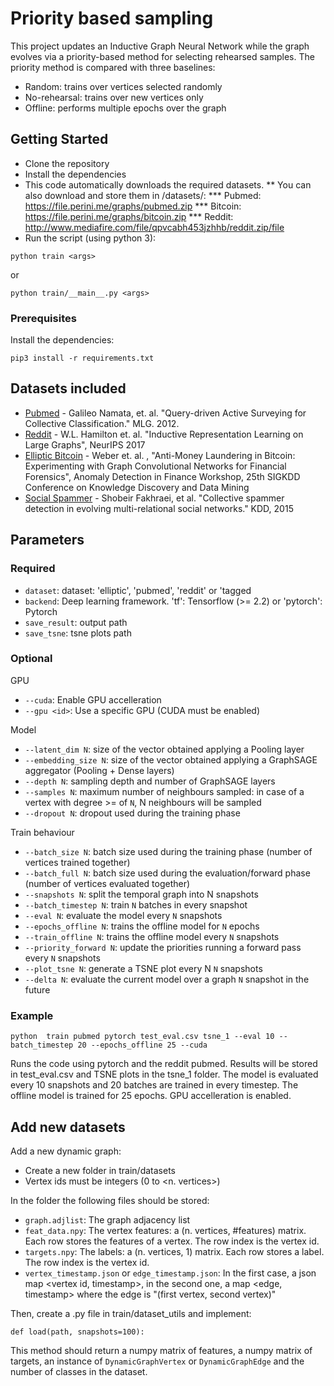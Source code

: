 # Priority based sampling

This project updates an Inductive Graph Neural Network while the graph evolves via a priority-based method for selecting rehearsed samples.
The priority method is compared with three baselines:
* Random: trains over vertices selected randomly
* No-rehearsal: trains over new vertices only
* Offline: performs multiple epochs over the graph


## Getting Started

* Clone the repository
* Install the dependencies
* This code automatically downloads the required datasets.
** You can also download and store them in /datasets/:
*** Pubmed: https://file.perini.me/graphs/pubmed.zip
*** Bitcoin: https://file.perini.me/graphs/bitcoin.zip
*** Reddit: http://www.mediafire.com/file/qpvcabh453jzhhb/reddit.zip/file
* Run the script (using python 3): 
```
python train <args>
```
or
```
python train/__main__.py <args>
```

### Prerequisites

Install the dependencies:

```
pip3 install -r requirements.txt
```

## Datasets included
* [Pubmed](https://linqs-data.soe.ucsc.edu/public/Pubmed-Diabetes.tgz) - Galileo Namata, et. al. "Query-driven Active Surveying for Collective Classification." MLG. 2012.
* [Reddit](http://snap.stanford.edu/graphsage/reddit.zip) - W.L. Hamilton et. al. "Inductive Representation Learning on Large Graphs", NeurIPS 2017
* [Elliptic Bitcoin](https://www.kaggle.com/ellipticco/elliptic-data-set) - Weber et. al. , "Anti-Money Laundering in Bitcoin: Experimenting with Graph Convolutional Networks for Financial Forensics", Anomaly Detection in Finance Workshop, 25th SIGKDD Conference on Knowledge Discovery and Data Mining
* [Social Spammer](https://linqs-data.soe.ucsc.edu/public/social_spammer/) - Shobeir Fakhraei, et al. "Collective spammer detection in evolving multi-relational social networks." KDD, 2015

## Parameters
### Required
* ```dataset```: dataset: 'elliptic', 'pubmed', 'reddit' or 'tagged
* ```backend```: Deep learning framework. 'tf': Tensorflow (>= 2.2) or 'pytorch': Pytorch
* ```save_result```: output path
* ```save_tsne```: tsne plots path

### Optional
GPU
* ```--cuda```: Enable GPU accelleration
* ```--gpu <id>```: Use a specific GPU (CUDA must be enabled)

Model

* ```--latent_dim N```: size of the vector obtained applying a Pooling layer
* ```--embedding_size N```: size of the vector obtained applying a GraphSAGE aggregator (Pooling + Dense layers)
* ```--depth N```: sampling depth and number of GraphSAGE layers
* ```--samples N```: maximum number of neighbours sampled: in case of a vertex with degree >= of ```N```, N neighbours will be sampled
* ```--dropout N```: dropout used during the training phase

Train behaviour
* ```--batch_size N```: batch size used during the training phase (number of vertices trained together)
* ```--batch_full N```: batch size used during the evaluation/forward phase (number of vertices evaluated together)
* ```--snapshots N```: split the temporal graph into N snapshots
* ```--batch_timestep N```: train ```N``` batches in every snapshot 
* ```--eval N```: evaluate the model every ```N``` snapshots
* ```--epochs_offline N```: trains the offline model for ```N``` epochs
* ```--train_offline N```: trains the offline model every ```N``` snapshots
* ```--priority_forward N```: update the priorities running a forward pass every ```N``` snapshots
* ```--plot_tsne N```: generate a TSNE plot every N ```N``` snapshots
* ```--delta N```: evaluate the current model over a graph ```N``` snapshot in the future

### Example
```
python  train pubmed pytorch test_eval.csv tsne_1 --eval 10 --batch_timestep 20 --epochs_offline 25 --cuda
```
Runs the code using pytorch and the reddit pubmed. Results will be stored in test_eval.csv and TSNE plots in the tsne_1 folder.
The model is evaluated every 10 snapshots and 20 batches are trained in every timestep. The offline model is trained for 25 epochs. GPU accelleration is enabled.


## Add new datasets

Add a new dynamic graph:
* Create a new folder in train/datasets
* Vertex ids must be integers (0 to <n. vertices>)

In the folder the following files should be stored:

* ```graph.adjlist```: The graph adjacency list
* ```feat_data.npy```: The vertex features: a (n. vertices, #features) matrix. Each row stores the features of a vertex. The row index is the vertex id.
* ```targets.npy```: The labels: a (n. vertices, 1) matrix. Each row stores a label. The row index is the vertex id.
* ```vertex_timestamp.json``` or ```edge_timestamp.json```: In the first case, a json map <vertex id, timestamp>, in the second one, a map <edge, timestamp> where the edge is "(first vertex, second vertex)"

Then, create a <dataset>.py file in train/dataset_utils and implement:
  
```
def load(path, snapshots=100):
```

This method should return a numpy matrix of features, a numpy matrix of targets, an instance of ```DynamicGraphVertex``` or ```DynamicGraphEdge``` and the number of classes in the dataset.

